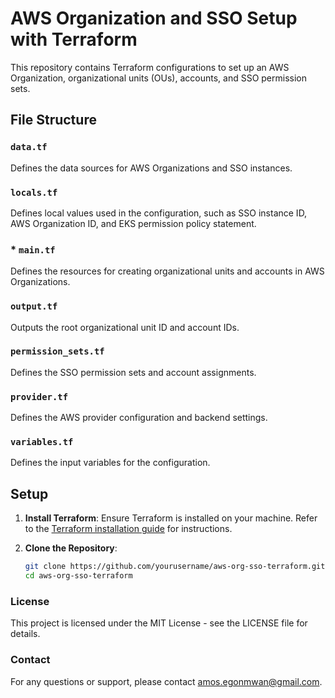 # AWS Organization and SSO Setup with Terraform

This repository contains Terraform configurations to set up an AWS Organization, organizational units (OUs), accounts, and SSO permission sets.

## File Structure

### `data.tf`

Defines the data sources for AWS Organizations and SSO instances.

### `locals.tf`

Defines local values used in the configuration, such as SSO instance ID, AWS Organization ID, and EKS permission policy statement.

### * `main.tf`

Defines the resources for creating organizational units and accounts in AWS Organizations.

###  `output.tf`

Outputs the root organizational unit ID and account IDs.

### `permission_sets.tf`

Defines the SSO permission sets and account assignments.

### `provider.tf`

Defines the AWS provider configuration and backend settings.

### `variables.tf`

Defines the input variables for the configuration.

## Setup

1. **Install Terraform**: Ensure Terraform is installed on your machine. Refer to the [Terraform installation guide](https://www.terraform.io/downloads.html) for instructions.

2. **Clone the Repository**:
   ```sh
   git clone https://github.com/yourusername/aws-org-sso-terraform.git
   cd aws-org-sso-terraform

### License
This project is licensed under the MIT License - see the LICENSE file for details.

### Contact
For any questions or support, please contact amos.egonmwan@gmail.com.
